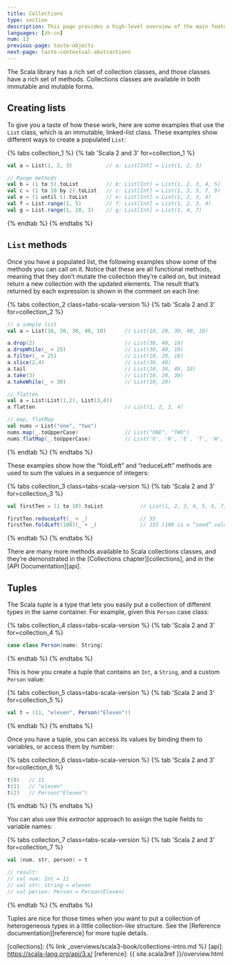 ```yaml
---
title: Collections
type: section
description: This page provides a high-level overview of the main features of the Scala 3 programming language.
languages: [zh-cn]
num: 13
previous-page: taste-objects
next-page: taste-contextual-abstractions
---
```



The Scala library has a rich set of collection classes, and those classes have a rich set of methods.
Collections classes are available in both immutable and mutable forms.

## Creating lists

To give you a taste of how these work, here are some examples that use the `List` class, which is an immutable, linked-list class.
These examples show different ways to create a populated `List`:

{% tabs collection_1 %}
{% tab 'Scala 2 and 3' for=collection_1 %}
```scala
val a = List(1, 2, 3)           // a: List[Int] = List(1, 2, 3)

// Range methods
val b = (1 to 5).toList         // b: List[Int] = List(1, 2, 3, 4, 5)
val c = (1 to 10 by 2).toList   // c: List[Int] = List(1, 3, 5, 7, 9)
val e = (1 until 5).toList      // e: List[Int] = List(1, 2, 3, 4)
val f = List.range(1, 5)        // f: List[Int] = List(1, 2, 3, 4)
val g = List.range(1, 10, 3)    // g: List[Int] = List(1, 4, 7)
```
{% endtab %}
{% endtabs %}

## `List` methods

Once you have a populated list, the following examples show some of the methods you can call on it.
Notice that these are all functional methods, meaning that they don’t mutate the collection they’re called on, but instead return a new collection with the updated elements.
The result that’s returned by each expression is shown in the comment on each line:

{% tabs collection_2 class=tabs-scala-version %}
{% tab 'Scala 2 and 3' for=collection_2 %}
```scala
// a sample list
val a = List(10, 20, 30, 40, 10)      // List(10, 20, 30, 40, 10)

a.drop(2)                             // List(30, 40, 10)
a.dropWhile(_ < 25)                   // List(30, 40, 10)
a.filter(_ < 25)                      // List(10, 20, 10)
a.slice(2,4)                          // List(30, 40)
a.tail                                // List(20, 30, 40, 10)
a.take(3)                             // List(10, 20, 30)
a.takeWhile(_ < 30)                   // List(10, 20)

// flatten
val a = List(List(1,2), List(3,4))
a.flatten                             // List(1, 2, 3, 4)

// map, flatMap
val nums = List("one", "two")
nums.map(_.toUpperCase)               // List("ONE", "TWO")
nums.flatMap(_.toUpperCase)           // List('O', 'N', 'E', 'T', 'W', 'O')
```
{% endtab %}
{% endtabs %}

These examples show how the “foldLeft” and “reduceLeft” methods are used to sum the values in a sequence of integers:

{% tabs collection_3 class=tabs-scala-version %}
{% tab 'Scala 2 and 3' for=collection_3 %}
```scala
val firstTen = (1 to 10).toList            // List(1, 2, 3, 4, 5, 6, 7, 8, 9, 10)

firstTen.reduceLeft(_ + _)                 // 55
firstTen.foldLeft(100)(_ + _)              // 155 (100 is a “seed” value)
```
{% endtab %}
{% endtabs %}

There are many more methods available to Scala collections classes, and they’re demonstrated in the [Collections chapter][collections], and in the [API Documentation][api].

## Tuples

The Scala _tuple_ is a type that lets you easily put a collection of different types in the same container.
For example, given this `Person` case class:

{% tabs collection_4 class=tabs-scala-version %}
{% tab 'Scala 2 and 3' for=collection_4 %}
```scala
case class Person(name: String)
```
{% endtab %}
{% endtabs %}

This is how you create a tuple that contains an `Int`, a `String`, and a custom `Person` value:

{% tabs collection_5 class=tabs-scala-version %}
{% tab 'Scala 2 and 3' for=collection_5 %}
```scala
val t = (11, "eleven", Person("Eleven"))
```
{% endtab %}
{% endtabs %}

Once you have a tuple, you can access its values by binding them to variables, or access them by number:

{% tabs collection_6 class=tabs-scala-version %}
{% tab 'Scala 2 and 3' for=collection_6 %}
```scala
t(0)   // 11
t(1)   // "eleven"
t(2)   // Person("Eleven")
```
{% endtab %}
{% endtabs %}

You can also use this _extractor_ approach to assign the tuple fields to variable names:

{% tabs collection_7 class=tabs-scala-version %}
{% tab 'Scala 2 and 3' for=collection_7 %}
```scala
val (num, str, person) = t

// result:
// val num: Int = 11
// val str: String = eleven
// val person: Person = Person(Eleven)
```
{% endtab %}
{% endtabs %}

Tuples are nice for those times when you want to put a collection of heterogeneous types in a little collection-like structure.
See the [Reference documentation][reference] for more tuple details.

[collections]: {% link _overviews/scala3-book/collections-intro.md %}
[api]: https://scala-lang.org/api/3.x/
[reference]: {{ site.scala3ref }}/overview.html
